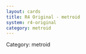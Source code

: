 ```yaml
---
layout: cards
title: R4 Original - metroid
system: r4-original
category: metroid
---
```

<div class="alert alert-secondary mb-4"><span class="i18n innerHTML-category">Category: </span><span class="i18n innerHTML-cat-metroid">metroid</span></div>
